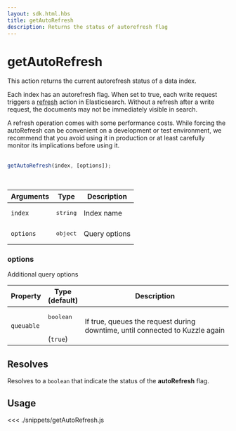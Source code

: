 ```yaml
---
layout: sdk.html.hbs
title: getAutoRefresh
description: Returns the status of autorefresh flag
---
```


# getAutoRefresh

This action returns the current autorefresh status of a data index.

Each index has an autorefresh flag.
When set to true, each write request triggers a [refresh](https://www.elastic.co/guide/en/elasticsearch/reference/5.6/docs-refresh.html) action in Elasticsearch.
Without a refresh after a write request, the documents may not be immediately visible in search.

<div class="alert alert-info">
  A refresh operation comes with some performance costs.
  While forcing the autoRefresh can be convenient on a development or test environment,
  we recommend that you avoid using it in production or at least carefully monitor its implications before using it.
</div>

<br/>

```javascript
getAutoRefresh(index, [options]);
```

<br/>

| Arguments | Type              | Description   |
| --------- | ----------------- | ------------- |
| `index`   | <pre>string</pre> | Index name    |
| `options` | <pre>object</pre> | Query options |

### options

Additional query options

| Property   | Type<br/>(default)              | Description                                                                  |
| ---------- | ------------------------------- | ---------------------------------------------------------------------------- |
| `queuable` | <pre>boolean</pre><br/>(`true`) | If true, queues the request during downtime, until connected to Kuzzle again |

## Resolves

Resolves to a `boolean` that indicate the status of the **autoRefresh** flag.

## Usage

<<< ./snippets/getAutoRefresh.js
